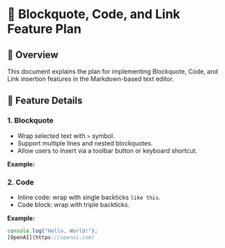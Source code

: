 # 🧱 Blockquote, Code, and Link Feature Plan

## 📖 Overview
This document explains the plan for implementing Blockquote, Code, and Link insertion features in the Markdown-based text editor.

## 🧩 Feature Details

### 1. Blockquote
- Wrap selected text with `>` symbol.
- Support multiple lines and nested blockquotes.
- Allow users to insert via a toolbar button or keyboard shortcut.

**Example:**

### 2. Code
- Inline code: wrap with single backticks `like this`.
- Code block: wrap with triple backticks.

**Example:**
```js
console.log("Hello, World!");
[OpenAI](https://openai.com)
